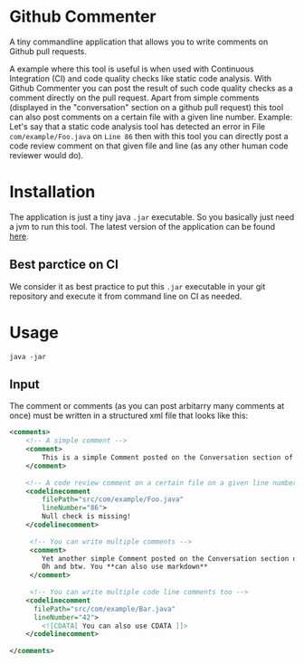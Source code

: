 # Github Commenter
A tiny commandline application that allows you to write comments on Github pull requests.

A example where this tool is useful is when used with Continuous Integration (CI) and code quality checks like static code analysis. 
With Github Commenter you can post the result of such code quality checks as a comment directly on the pull request. 
Apart from simple comments (displayed in the "conversation" section on a github pull request) this tool can also post comments 
on a certain file with a given line number. 
Example: Let's say that a static code analysis tool has detected an error in File `com/example/Foo.java` on `Line 86`
then with this tool you can directly post a code review comment on that given file and line (as any other human code reviewer would do).

# Installation
The application is just a tiny java `.jar` executable. So you basically just need a jvm to run this tool.
The latest version of the application can be found [here]().

## Best parctice on CI
We consider it as best practice to put this `.jar` executable in your git repository and execute it from command line on CI as needed.

# Usage
```
java -jar 
```

## Input
The comment or comments (as you can post arbitarry many comments at once) must be written in a structured xml file that looks like this:

```xml
<comments>
    <!-- A simple comment -->
    <comment>
        This is a simple Comment posted on the Conversation section of a pull request
    </comment>
    
    <!-- A code review comment on a certain file on a given line number -->
    <codelinecomment
        filePath="src/com/example/Foo.java"
        lineNumber="86">
        Null check is missing!
    </codelinecomment>
    
     <!-- You can write multiple comments -->
     <comment>
        Yet another simple Comment posted on the Conversation section of a pull request.
        Oh and btw. You **can also use markdown**
     </comment>
     
     <!-- You can write multiple code line comments too -->
    <codelinecomment
      filePath="src/com/example/Bar.java"
      lineNumber="42">
        <![CDATA[ You can also use CDATA ]]>
    </codelinecomment>
   
</comments>
```

